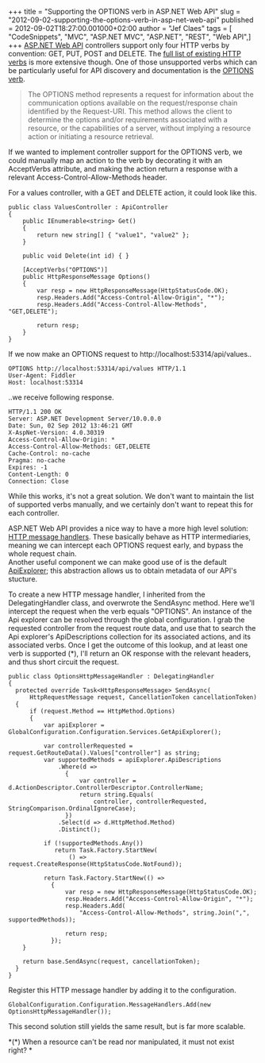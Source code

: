 +++
title = "Supporting the OPTIONS verb in ASP.NET Web API"
slug = "2012-09-02-supporting-the-options-verb-in-asp-net-web-api"
published = 2012-09-02T18:27:00.001000+02:00
author = "Jef Claes"
tags = [ "CodeSnippets", "MVC", "ASP.NET MVC", "ASP.NET", "REST", "Web API",]
+++
[ASP.NET Web API](http://www.asp.net/web-api) controllers support only
four HTTP verbs by convention: GET, PUT, POST and DELETE. The [full list
of existing HTTP verbs](http://annevankesteren.nl/2007/10/http-methods)
is more extensive though. One of those unsupported verbs which can be
particularly useful for API discovery and documentation is the [OPTIONS
verb](http://www.w3.org/Protocols/rfc2616/rfc2616-sec9.html).  

> The OPTIONS method represents a request for information about the
> communication options available on the request/response chain
> identified by the Request-URI. This method allows the client to
> determine the options and/or requirements associated with a resource,
> or the capabilities of a server, without implying a resource action or
> initiating a resource retrieval.

If we wanted to implement controller support for the OPTIONS verb, we
could manually map an action to the verb by decorating it with an
AcceptVerbs attribute, and making the action return a response with a
relevant Access-Control-Allow-Methods header.  
  
For a values controller, with a GET and DELETE action, it could look
like this.  

    public class ValuesController : ApiController
    {        
        public IEnumerable<string> Get()
        {
            return new string[] { "value1", "value2" };
        }                 
        
        public void Delete(int id) { }

        [AcceptVerbs("OPTIONS")]
        public HttpResponseMessage Options()
        {
            var resp = new HttpResponseMessage(HttpStatusCode.OK);
            resp.Headers.Add("Access-Control-Allow-Origin", "*");
            resp.Headers.Add("Access-Control-Allow-Methods", "GET,DELETE");

            return resp;
        }
    }

If we now make an OPTIONS request to
http://localhost:53314/api/values..  

    OPTIONS http://localhost:53314/api/values HTTP/1.1
    User-Agent: Fiddler
    Host: localhost:53314

..we receive following response.  

    HTTP/1.1 200 OK
    Server: ASP.NET Development Server/10.0.0.0
    Date: Sun, 02 Sep 2012 13:46:21 GMT
    X-AspNet-Version: 4.0.30319
    Access-Control-Allow-Origin: *
    Access-Control-Allow-Methods: GET,DELETE
    Cache-Control: no-cache
    Pragma: no-cache
    Expires: -1
    Content-Length: 0
    Connection: Close

While this works, it's not a great solution. We don't want to maintain
the list of supported verbs manually, and we certainly don't want to
repeat this for each controller.  
  
ASP.NET Web API provides a nice way to have a more high level solution:
[HTTP message
handlers](http://www.asp.net/web-api/overview/working-with-http/http-message-handlers).
These basically behave as HTTP intermediaries, meaning we can intercept
each OPTIONS request early, and bypass the whole request chain.  
Another useful component we can make good use of is the default
[ApiExplorer](http://blogs.msdn.com/b/yaohuang1/archive/2012/05/21/asp-net-web-api-generating-a-web-api-help-page-using-apiexplorer.aspx);
this abstraction allows us to obtain metadata of our API's stucture.  
  
To create a new HTTP message handler, I inherited from the
DelegatingHandler class, and overwrote the SendAsync method. Here we'll
intercept the request when the verb equals "OPTIONS". An instance of the
Api explorer can be resolved through the global configuration. I grab
the requested controller from the request route data, and use that to
search the Api explorer's ApiDescriptions collection for its associated
actions, and its associated verbs. Once I get the outcome of this
lookup, and at least one verb is supported (\*), I'll return an OK
response with the relevant headers, and thus short circuit the
request.  

    public class OptionsHttpMessageHandler : DelegatingHandler
    {
      protected override Task<HttpResponseMessage> SendAsync(
          HttpRequestMessage request, CancellationToken cancellationToken)
      {
          if (request.Method == HttpMethod.Options)
          {
              var apiExplorer = GlobalConfiguration.Configuration.Services.GetApiExplorer();

              var controllerRequested = request.GetRouteData().Values["controller"] as string;              
              var supportedMethods = apiExplorer.ApiDescriptions
                  .Where(d => 
                    {  
                        var controller = d.ActionDescriptor.ControllerDescriptor.ControllerName;
                        return string.Equals(
                            controller, controllerRequested, StringComparison.OrdinalIgnoreCase);
                    })
                  .Select(d => d.HttpMethod.Method)
                  .Distinct();

              if (!supportedMethods.Any())
                 return Task.Factory.StartNew(
                     () => request.CreateResponse(HttpStatusCode.NotFound));

              return Task.Factory.StartNew(() =>
                {
                    var resp = new HttpResponseMessage(HttpStatusCode.OK);
                    resp.Headers.Add("Access-Control-Allow-Origin", "*");
                    resp.Headers.Add(
                        "Access-Control-Allow-Methods", string.Join(",", supportedMethods));

                    return resp;
                });
        }

        return base.SendAsync(request, cancellationToken);
      }
    }

Register this HTTP message handler by adding it to the configuration.  

    GlobalConfiguration.Configuration.MessageHandlers.Add(new OptionsHttpMessageHandler());

This second solution still yields the same result, but is far more
scalable.  
  
*(\*) When a resource can't be read nor manipulated, it must not exist
right? *
